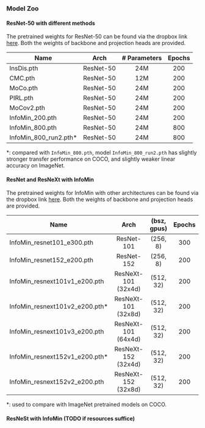 ### Model Zoo
#### ResNet-50 with different methods
The pretrained weights for ResNet-50 can be found via the dropbox
link [here](https://www.dropbox.com/sh/87d24jqsl6ra7t2/AABdDXZZBTnMQCBrg1yrQKVCa?dl=0). 
Both the weights of backbone and projection heads are provided.

|   Name    |Arch | # Parameters | Epochs |
|----------|:----:|:---:|:---:|
|  InsDis.pth            | ResNet-50 | 24M   | 200 | 
|  CMC.pth               | ResNet-50 | 12M   | 200 | 
|  MoCo.pth              | ResNet-50 | 24M   | 200 | 
|  PIRL.pth              | ResNet-50 | 24M   | 200 | 
|  MoCov2.pth            | ResNet-50 | 24M   | 200 | 
|  InfoMin_200.pth       | ResNet-50 | 24M   | 200 | 
|  InfoMin_800.pth       | ResNet-50 | 24M   | 800 | 
|  InfoMin_800_run2.pth* | ResNet-50 | 24M   | 800 | 

*: compared with `InfoMin_800.pth`, model `InfoMin_800_run2.pth` has slightly stronger 
transfer performance on COCO, and slightly weaker linear accuracy on ImageNet.

#### ResNet and  ResNeXt with InfoMin
The pretrained weights for InfoMin with other architectures can be found via the dropbox
link [here](https://www.dropbox.com/sh/fit1szeqf4kiwob/AADIgPT4EItaMOtGCunBfWXCa?dl=0). 
Both the weights of backbone and projection heads are provided.

|   Name   |Arch | (bsz, gpus) | Epochs |
|----------|:----:|:---:|:---:|
|  InfoMin_resnet101_e300.pth            | ResNet-101          | (256, 8)   | 300 | 
|  InfoMin_resnet152_e200.pth            | ResNet-152          | (256, 8)   | 200 | 
|  InfoMin_resnext101v1_e200.pth         | ResNeXt-101 (32x4d) | (512, 32)  | 200 |
|  InfoMin_resnext101v2_e200.pth*        | ResNeXt-101 (32x8d) | (512, 32)  | 200 | 
|  InfoMin_resnext101v3_e200.pth         | ResNeXt-101 (64x4d) | (512, 32)  | 200 | 
|  InfoMin_resnext152v1_e200.pth*        | ResNeXt-152 (32x4d) | (512, 32)  | 200 | 
|  InfoMin_resnext152v2_e200.pth         | ResNeXt-152 (32x8d) | (512, 32)  | 200 | 

*: used to compare with ImageNet pretrained models on COCO.

#### ResNeSt with InfoMin (TODO if resources suffice)
